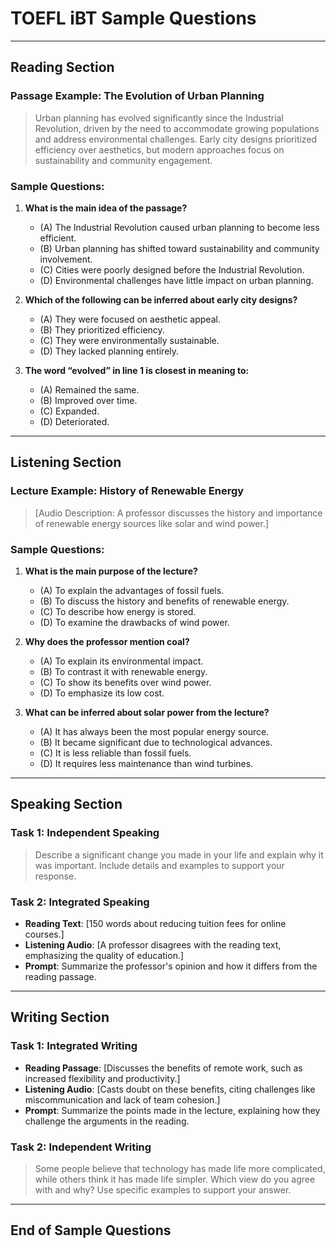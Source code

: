# TOEFL iBT Sample Questions

---

## **Reading Section**
### Passage Example: The Evolution of Urban Planning
> Urban planning has evolved significantly since the Industrial Revolution, driven by the need to accommodate growing populations and address environmental challenges. Early city designs prioritized efficiency over aesthetics, but modern approaches focus on sustainability and community engagement.

### Sample Questions:
1. **What is the main idea of the passage?**
   - (A) The Industrial Revolution caused urban planning to become less efficient.
   - (B) Urban planning has shifted toward sustainability and community involvement.
   - (C) Cities were poorly designed before the Industrial Revolution.
   - (D) Environmental challenges have little impact on urban planning.

2. **Which of the following can be inferred about early city designs?**
   - (A) They were focused on aesthetic appeal.
   - (B) They prioritized efficiency.
   - (C) They were environmentally sustainable.
   - (D) They lacked planning entirely.

3. **The word “evolved” in line 1 is closest in meaning to:**
   - (A) Remained the same.
   - (B) Improved over time.
   - (C) Expanded.
   - (D) Deteriorated.

---

## **Listening Section**
### Lecture Example: History of Renewable Energy
> [Audio Description: A professor discusses the history and importance of renewable energy sources like solar and wind power.]

### Sample Questions:
1. **What is the main purpose of the lecture?**
   - (A) To explain the advantages of fossil fuels.
   - (B) To discuss the history and benefits of renewable energy.
   - (C) To describe how energy is stored.
   - (D) To examine the drawbacks of wind power.

2. **Why does the professor mention coal?**
   - (A) To explain its environmental impact.
   - (B) To contrast it with renewable energy.
   - (C) To show its benefits over wind power.
   - (D) To emphasize its low cost.

3. **What can be inferred about solar power from the lecture?**
   - (A) It has always been the most popular energy source.
   - (B) It became significant due to technological advances.
   - (C) It is less reliable than fossil fuels.
   - (D) It requires less maintenance than wind turbines.

---

## **Speaking Section**
### Task 1: Independent Speaking
> Describe a significant change you made in your life and explain why it was important. Include details and examples to support your response.

### Task 2: Integrated Speaking
- **Reading Text**: [150 words about reducing tuition fees for online courses.]
- **Listening Audio**: [A professor disagrees with the reading text, emphasizing the quality of education.]
- **Prompt**: Summarize the professor's opinion and how it differs from the reading passage.

---

## **Writing Section**
### Task 1: Integrated Writing
- **Reading Passage**: [Discusses the benefits of remote work, such as increased flexibility and productivity.]
- **Listening Audio**: [Casts doubt on these benefits, citing challenges like miscommunication and lack of team cohesion.]
- **Prompt**: Summarize the points made in the lecture, explaining how they challenge the arguments in the reading.

### Task 2: Independent Writing
> Some people believe that technology has made life more complicated, while others think it has made life simpler. Which view do you agree with and why? Use specific examples to support your answer.

---

## **End of Sample Questions**
